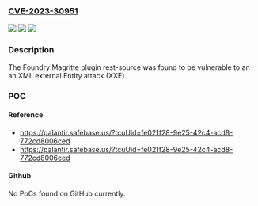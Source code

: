 ### [CVE-2023-30951](https://cve.mitre.org/cgi-bin/cvename.cgi?name=CVE-2023-30951)
![](https://img.shields.io/static/v1?label=Product&message=com.palantir.magritte%3Amagritte-rest-source-bundle&color=blue)
![](https://img.shields.io/static/v1?label=Version&message=*%3C%207.210.0%20&color=brighgreen)
![](https://img.shields.io/static/v1?label=Vulnerability&message=The%20product%20processes%20an%20XML%20document%20that%20can%20contain%20XML%20entities%20with%20URIs%20that%20resolve%20to%20documents%20outside%20of%20the%20intended%20sphere%20of%20control%2C%20causing%20the%20product%20to%20embed%20incorrect%20documents%20into%20its%20output.&color=brighgreen)

### Description

The Foundry Magritte plugin rest-source was found to be vulnerable to an an XML external Entity attack (XXE). 

### POC

#### Reference
- https://palantir.safebase.us/?tcuUid=fe021f28-9e25-42c4-acd8-772cd8006ced
- https://palantir.safebase.us/?tcuUid=fe021f28-9e25-42c4-acd8-772cd8006ced

#### Github
No PoCs found on GitHub currently.

